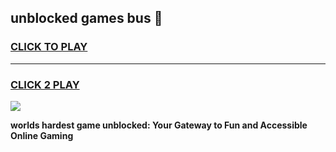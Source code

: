 
## unblocked games bus 👋
<h3>
<a href="https://premium.freeplayer.one?title=unblocked_games_bus&ref=13F">CLICK TO PLAY</a></h3>
<hr>

<h3>
<a href="https://premium.freeplayer.one?title=unblocked_games_bus&ref=13F">CLICK 2 PLAY</a>
  
</h3>

<a href="https://premium.freeplayer.one?title=unblocked_games_bus&ref=12F/"><img src="https://clearcache.store/games.png"></a>


**worlds hardest game unblocked: Your Gateway to Fun and Accessible Online Gaming**

